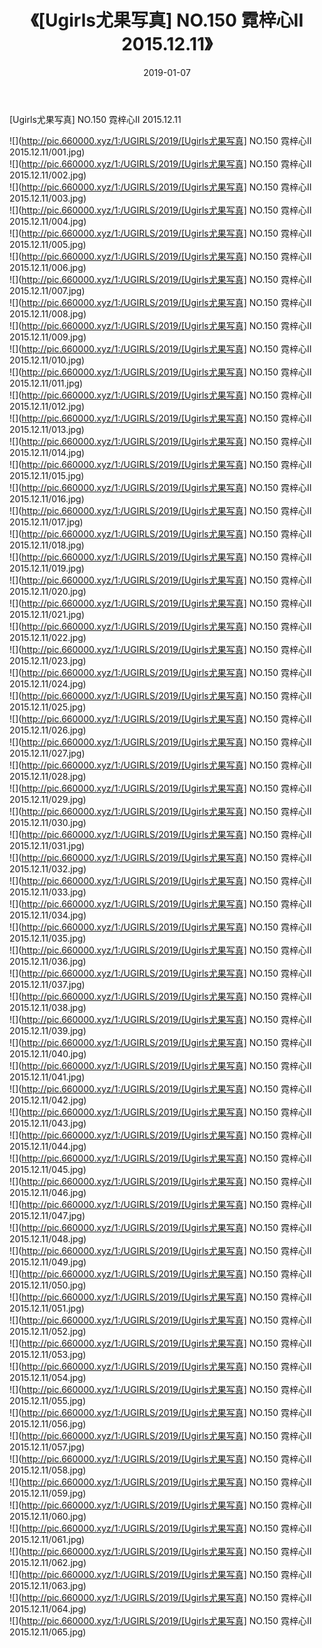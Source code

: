 ﻿---
layout: post
title:  《[Ugirls尤果写真] NO.150 霓梓心II 2015.12.11》
date:   2019-01-07
img: http://pic.660000.xyz/1:/UGIRLS/2019/[Ugirls尤果写真] NO.150 霓梓心II 2015.12.11/000.jpg
categories: [美女, 清纯, 唯美]
---

[Ugirls尤果写真] NO.150 霓梓心II 2015.12.11

 ![](http://pic.660000.xyz/1:/UGIRLS/2019/[Ugirls尤果写真] NO.150 霓梓心II 2015.12.11/001.jpg) <br>![](http://pic.660000.xyz/1:/UGIRLS/2019/[Ugirls尤果写真] NO.150 霓梓心II 2015.12.11/002.jpg) <br>![](http://pic.660000.xyz/1:/UGIRLS/2019/[Ugirls尤果写真] NO.150 霓梓心II 2015.12.11/003.jpg) <br>![](http://pic.660000.xyz/1:/UGIRLS/2019/[Ugirls尤果写真] NO.150 霓梓心II 2015.12.11/004.jpg) <br>![](http://pic.660000.xyz/1:/UGIRLS/2019/[Ugirls尤果写真] NO.150 霓梓心II 2015.12.11/005.jpg) <br>![](http://pic.660000.xyz/1:/UGIRLS/2019/[Ugirls尤果写真] NO.150 霓梓心II 2015.12.11/006.jpg) <br>![](http://pic.660000.xyz/1:/UGIRLS/2019/[Ugirls尤果写真] NO.150 霓梓心II 2015.12.11/007.jpg) <br>![](http://pic.660000.xyz/1:/UGIRLS/2019/[Ugirls尤果写真] NO.150 霓梓心II 2015.12.11/008.jpg) <br>![](http://pic.660000.xyz/1:/UGIRLS/2019/[Ugirls尤果写真] NO.150 霓梓心II 2015.12.11/009.jpg) <br>![](http://pic.660000.xyz/1:/UGIRLS/2019/[Ugirls尤果写真] NO.150 霓梓心II 2015.12.11/010.jpg) <br>![](http://pic.660000.xyz/1:/UGIRLS/2019/[Ugirls尤果写真] NO.150 霓梓心II 2015.12.11/011.jpg) <br>![](http://pic.660000.xyz/1:/UGIRLS/2019/[Ugirls尤果写真] NO.150 霓梓心II 2015.12.11/012.jpg) <br>![](http://pic.660000.xyz/1:/UGIRLS/2019/[Ugirls尤果写真] NO.150 霓梓心II 2015.12.11/013.jpg) <br>![](http://pic.660000.xyz/1:/UGIRLS/2019/[Ugirls尤果写真] NO.150 霓梓心II 2015.12.11/014.jpg) <br>![](http://pic.660000.xyz/1:/UGIRLS/2019/[Ugirls尤果写真] NO.150 霓梓心II 2015.12.11/015.jpg) <br>![](http://pic.660000.xyz/1:/UGIRLS/2019/[Ugirls尤果写真] NO.150 霓梓心II 2015.12.11/016.jpg) <br>![](http://pic.660000.xyz/1:/UGIRLS/2019/[Ugirls尤果写真] NO.150 霓梓心II 2015.12.11/017.jpg) <br>![](http://pic.660000.xyz/1:/UGIRLS/2019/[Ugirls尤果写真] NO.150 霓梓心II 2015.12.11/018.jpg) <br>![](http://pic.660000.xyz/1:/UGIRLS/2019/[Ugirls尤果写真] NO.150 霓梓心II 2015.12.11/019.jpg) <br>![](http://pic.660000.xyz/1:/UGIRLS/2019/[Ugirls尤果写真] NO.150 霓梓心II 2015.12.11/020.jpg) <br>![](http://pic.660000.xyz/1:/UGIRLS/2019/[Ugirls尤果写真] NO.150 霓梓心II 2015.12.11/021.jpg) <br>![](http://pic.660000.xyz/1:/UGIRLS/2019/[Ugirls尤果写真] NO.150 霓梓心II 2015.12.11/022.jpg) <br>![](http://pic.660000.xyz/1:/UGIRLS/2019/[Ugirls尤果写真] NO.150 霓梓心II 2015.12.11/023.jpg) <br>![](http://pic.660000.xyz/1:/UGIRLS/2019/[Ugirls尤果写真] NO.150 霓梓心II 2015.12.11/024.jpg) <br>![](http://pic.660000.xyz/1:/UGIRLS/2019/[Ugirls尤果写真] NO.150 霓梓心II 2015.12.11/025.jpg) <br>![](http://pic.660000.xyz/1:/UGIRLS/2019/[Ugirls尤果写真] NO.150 霓梓心II 2015.12.11/026.jpg) <br>![](http://pic.660000.xyz/1:/UGIRLS/2019/[Ugirls尤果写真] NO.150 霓梓心II 2015.12.11/027.jpg) <br>![](http://pic.660000.xyz/1:/UGIRLS/2019/[Ugirls尤果写真] NO.150 霓梓心II 2015.12.11/028.jpg) <br>![](http://pic.660000.xyz/1:/UGIRLS/2019/[Ugirls尤果写真] NO.150 霓梓心II 2015.12.11/029.jpg) <br>![](http://pic.660000.xyz/1:/UGIRLS/2019/[Ugirls尤果写真] NO.150 霓梓心II 2015.12.11/030.jpg) <br>![](http://pic.660000.xyz/1:/UGIRLS/2019/[Ugirls尤果写真] NO.150 霓梓心II 2015.12.11/031.jpg) <br>![](http://pic.660000.xyz/1:/UGIRLS/2019/[Ugirls尤果写真] NO.150 霓梓心II 2015.12.11/032.jpg) <br>![](http://pic.660000.xyz/1:/UGIRLS/2019/[Ugirls尤果写真] NO.150 霓梓心II 2015.12.11/033.jpg) <br>![](http://pic.660000.xyz/1:/UGIRLS/2019/[Ugirls尤果写真] NO.150 霓梓心II 2015.12.11/034.jpg) <br>![](http://pic.660000.xyz/1:/UGIRLS/2019/[Ugirls尤果写真] NO.150 霓梓心II 2015.12.11/035.jpg) <br>![](http://pic.660000.xyz/1:/UGIRLS/2019/[Ugirls尤果写真] NO.150 霓梓心II 2015.12.11/036.jpg) <br>![](http://pic.660000.xyz/1:/UGIRLS/2019/[Ugirls尤果写真] NO.150 霓梓心II 2015.12.11/037.jpg) <br>![](http://pic.660000.xyz/1:/UGIRLS/2019/[Ugirls尤果写真] NO.150 霓梓心II 2015.12.11/038.jpg) <br>![](http://pic.660000.xyz/1:/UGIRLS/2019/[Ugirls尤果写真] NO.150 霓梓心II 2015.12.11/039.jpg) <br>![](http://pic.660000.xyz/1:/UGIRLS/2019/[Ugirls尤果写真] NO.150 霓梓心II 2015.12.11/040.jpg) <br>![](http://pic.660000.xyz/1:/UGIRLS/2019/[Ugirls尤果写真] NO.150 霓梓心II 2015.12.11/041.jpg) <br>![](http://pic.660000.xyz/1:/UGIRLS/2019/[Ugirls尤果写真] NO.150 霓梓心II 2015.12.11/042.jpg) <br>![](http://pic.660000.xyz/1:/UGIRLS/2019/[Ugirls尤果写真] NO.150 霓梓心II 2015.12.11/043.jpg) <br>![](http://pic.660000.xyz/1:/UGIRLS/2019/[Ugirls尤果写真] NO.150 霓梓心II 2015.12.11/044.jpg) <br>![](http://pic.660000.xyz/1:/UGIRLS/2019/[Ugirls尤果写真] NO.150 霓梓心II 2015.12.11/045.jpg) <br>![](http://pic.660000.xyz/1:/UGIRLS/2019/[Ugirls尤果写真] NO.150 霓梓心II 2015.12.11/046.jpg) <br>![](http://pic.660000.xyz/1:/UGIRLS/2019/[Ugirls尤果写真] NO.150 霓梓心II 2015.12.11/047.jpg) <br>![](http://pic.660000.xyz/1:/UGIRLS/2019/[Ugirls尤果写真] NO.150 霓梓心II 2015.12.11/048.jpg) <br>![](http://pic.660000.xyz/1:/UGIRLS/2019/[Ugirls尤果写真] NO.150 霓梓心II 2015.12.11/049.jpg) <br>![](http://pic.660000.xyz/1:/UGIRLS/2019/[Ugirls尤果写真] NO.150 霓梓心II 2015.12.11/050.jpg) <br>![](http://pic.660000.xyz/1:/UGIRLS/2019/[Ugirls尤果写真] NO.150 霓梓心II 2015.12.11/051.jpg) <br>![](http://pic.660000.xyz/1:/UGIRLS/2019/[Ugirls尤果写真] NO.150 霓梓心II 2015.12.11/052.jpg) <br>![](http://pic.660000.xyz/1:/UGIRLS/2019/[Ugirls尤果写真] NO.150 霓梓心II 2015.12.11/053.jpg) <br>![](http://pic.660000.xyz/1:/UGIRLS/2019/[Ugirls尤果写真] NO.150 霓梓心II 2015.12.11/054.jpg) <br>![](http://pic.660000.xyz/1:/UGIRLS/2019/[Ugirls尤果写真] NO.150 霓梓心II 2015.12.11/055.jpg) <br>![](http://pic.660000.xyz/1:/UGIRLS/2019/[Ugirls尤果写真] NO.150 霓梓心II 2015.12.11/056.jpg) <br>![](http://pic.660000.xyz/1:/UGIRLS/2019/[Ugirls尤果写真] NO.150 霓梓心II 2015.12.11/057.jpg) <br>![](http://pic.660000.xyz/1:/UGIRLS/2019/[Ugirls尤果写真] NO.150 霓梓心II 2015.12.11/058.jpg) <br>![](http://pic.660000.xyz/1:/UGIRLS/2019/[Ugirls尤果写真] NO.150 霓梓心II 2015.12.11/059.jpg) <br>![](http://pic.660000.xyz/1:/UGIRLS/2019/[Ugirls尤果写真] NO.150 霓梓心II 2015.12.11/060.jpg) <br>![](http://pic.660000.xyz/1:/UGIRLS/2019/[Ugirls尤果写真] NO.150 霓梓心II 2015.12.11/061.jpg) <br>![](http://pic.660000.xyz/1:/UGIRLS/2019/[Ugirls尤果写真] NO.150 霓梓心II 2015.12.11/062.jpg) <br>![](http://pic.660000.xyz/1:/UGIRLS/2019/[Ugirls尤果写真] NO.150 霓梓心II 2015.12.11/063.jpg) <br>![](http://pic.660000.xyz/1:/UGIRLS/2019/[Ugirls尤果写真] NO.150 霓梓心II 2015.12.11/064.jpg) <br>![](http://pic.660000.xyz/1:/UGIRLS/2019/[Ugirls尤果写真] NO.150 霓梓心II 2015.12.11/065.jpg) <br>